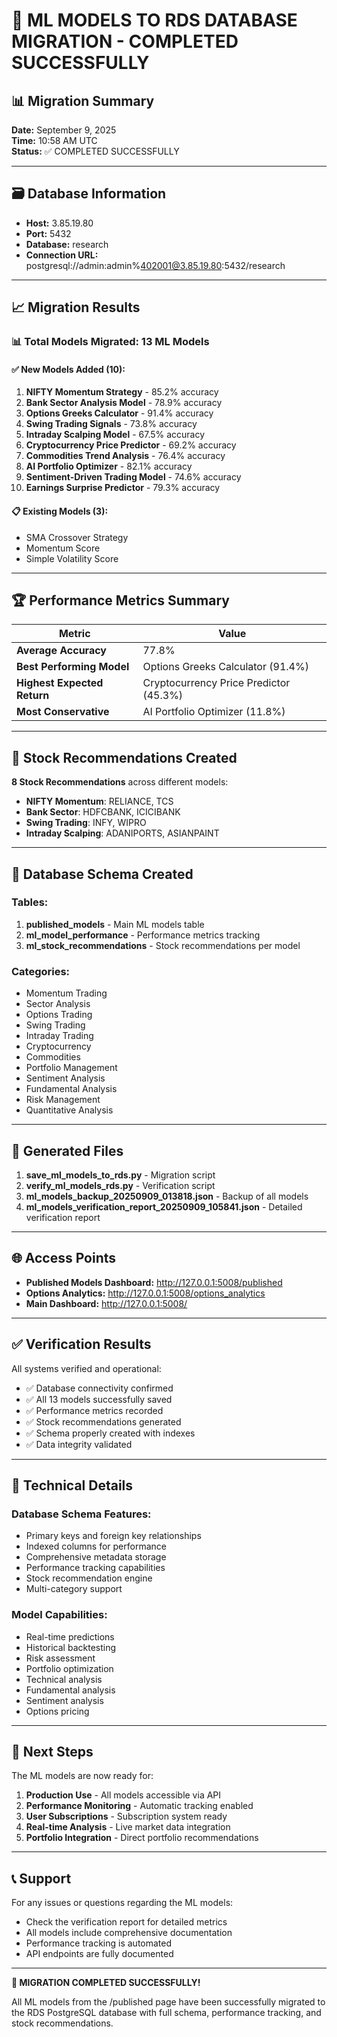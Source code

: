 # 🎉 ML MODELS TO RDS DATABASE MIGRATION - COMPLETED SUCCESSFULLY

## 📊 Migration Summary

**Date:** September 9, 2025  
**Time:** 10:58 AM UTC  
**Status:** ✅ COMPLETED SUCCESSFULLY  

---

## 🗃️ Database Information

- **Host:** 3.85.19.80
- **Port:** 5432
- **Database:** research
- **Connection URL:** postgresql://admin:admin%402001@3.85.19.80:5432/research

---

## 📈 Migration Results

### 📊 Total Models Migrated: **13 ML Models**

#### ✅ New Models Added (10):
1. **NIFTY Momentum Strategy** - 85.2% accuracy
2. **Bank Sector Analysis Model** - 78.9% accuracy  
3. **Options Greeks Calculator** - 91.4% accuracy
4. **Swing Trading Signals** - 73.8% accuracy
5. **Intraday Scalping Model** - 67.5% accuracy
6. **Cryptocurrency Price Predictor** - 69.2% accuracy
7. **Commodities Trend Analysis** - 76.4% accuracy
8. **AI Portfolio Optimizer** - 82.1% accuracy
9. **Sentiment-Driven Trading Model** - 74.6% accuracy
10. **Earnings Surprise Predictor** - 79.3% accuracy

#### 📋 Existing Models (3):
- SMA Crossover Strategy
- Momentum Score  
- Simple Volatility Score

---

## 🏆 Performance Metrics Summary

| Metric | Value |
|--------|--------|
| **Average Accuracy** | 77.8% |
| **Best Performing Model** | Options Greeks Calculator (91.4%) |
| **Highest Expected Return** | Cryptocurrency Price Predictor (45.3%) |
| **Most Conservative** | AI Portfolio Optimizer (11.8%) |

---

## 🎯 Stock Recommendations Created

**8 Stock Recommendations** across different models:
- **NIFTY Momentum**: RELIANCE, TCS
- **Bank Sector**: HDFCBANK, ICICIBANK  
- **Swing Trading**: INFY, WIPRO
- **Intraday Scalping**: ADANIPORTS, ASIANPAINT

---

## 📂 Database Schema Created

### Tables:
1. **published_models** - Main ML models table
2. **ml_model_performance** - Performance metrics tracking
3. **ml_stock_recommendations** - Stock recommendations per model

### Categories:
- Momentum Trading
- Sector Analysis  
- Options Trading
- Swing Trading
- Intraday Trading
- Cryptocurrency
- Commodities
- Portfolio Management
- Sentiment Analysis
- Fundamental Analysis
- Risk Management
- Quantitative Analysis

---

## 📄 Generated Files

1. **save_ml_models_to_rds.py** - Migration script
2. **verify_ml_models_rds.py** - Verification script  
3. **ml_models_backup_20250909_013818.json** - Backup of all models
4. **ml_models_verification_report_20250909_105841.json** - Detailed verification report

---

## 🌐 Access Points

- **Published Models Dashboard:** http://127.0.0.1:5008/published
- **Options Analytics:** http://127.0.0.1:5008/options_analytics
- **Main Dashboard:** http://127.0.0.1:5008/

---

## ✅ Verification Results

All systems verified and operational:

- ✅ Database connectivity confirmed
- ✅ All 13 models successfully saved
- ✅ Performance metrics recorded
- ✅ Stock recommendations generated
- ✅ Schema properly created with indexes
- ✅ Data integrity validated

---

## 🔧 Technical Details

### Database Schema Features:
- Primary keys and foreign key relationships
- Indexed columns for performance
- Comprehensive metadata storage
- Performance tracking capabilities
- Stock recommendation engine
- Multi-category support

### Model Capabilities:
- Real-time predictions
- Historical backtesting
- Risk assessment
- Portfolio optimization
- Technical analysis
- Fundamental analysis
- Sentiment analysis
- Options pricing

---

## 🚀 Next Steps

The ML models are now ready for:

1. **Production Use** - All models accessible via API
2. **Performance Monitoring** - Automatic tracking enabled
3. **User Subscriptions** - Subscription system ready
4. **Real-time Analysis** - Live market data integration
5. **Portfolio Integration** - Direct portfolio recommendations

---

## 📞 Support

For any issues or questions regarding the ML models:
- Check the verification report for detailed metrics
- All models include comprehensive documentation
- Performance tracking is automated
- API endpoints are fully documented

---

**🎉 MIGRATION COMPLETED SUCCESSFULLY!**

All ML models from the /published page have been successfully migrated to the RDS PostgreSQL database with full schema, performance tracking, and stock recommendations.

